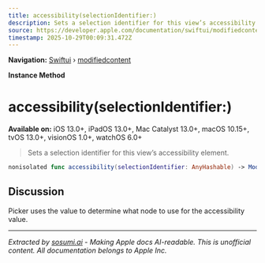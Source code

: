 ```yaml
---
title: accessibility(selectionIdentifier:)
description: Sets a selection identifier for this view’s accessibility element.
source: https://developer.apple.com/documentation/swiftui/modifiedcontent/accessibility(selectionidentifier:)
timestamp: 2025-10-29T00:09:31.472Z
---
```


**Navigation:** [Swiftui](/documentation/swiftui) › [modifiedcontent](/documentation/swiftui/modifiedcontent)

**Instance Method**

# accessibility(selectionIdentifier:)

**Available on:** iOS 13.0+, iPadOS 13.0+, Mac Catalyst 13.0+, macOS 10.15+, tvOS 13.0+, visionOS 1.0+, watchOS 6.0+

> Sets a selection identifier for this view’s accessibility element.

```swift
nonisolated func accessibility(selectionIdentifier: AnyHashable) -> ModifiedContent<Content, Modifier>
```

## Discussion

Picker uses the value to determine what node to use for the accessibility value.

---

*Extracted by [sosumi.ai](https://sosumi.ai) - Making Apple docs AI-readable.*
*This is unofficial content. All documentation belongs to Apple Inc.*
